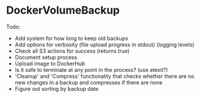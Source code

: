 # DockerVolumeBackup

Todo:    
 - Add system for how long to keep old backups
 - Add options for verbosity (file upload progress in stdout) (logging levels)
 - Check all S3 actions for success (returns true)
 - Document setup process
 - Upload image to DockerHub
 - Is it safe to terminate at any point in the process? (use atexit?)
 - 'Cleanup' and 'Compress' functionality that checks whether there are no new 
 changes in a backup and compresses if there are none
 - Figure out sorting by backup date